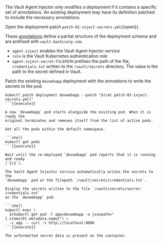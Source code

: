 The Vault Agent Injector only modifies a deployment if it contains a specific
set of annotations. An existing deployment may have its definition patched to
include the necessary annotations.

Open the deployment patch `patch-02-inject-secrets.yml`{{open}}.

These
[annotations](https://www.vaultproject.io/docs/platform/k8s/injector/index.html#annotations)
define a partial structure of the deployment schema and are prefixed with
`vault.hashicorp.com`.

- `agent-inject` enables the Vault Agent Injector service
- `role` is the Vault Kubernetes authentication role
- `agent-inject-secret-FILEPATH` prefixes the path of the file,
  `credentials.txt` written to the `/vault/secrets` directory. The value
  is the path to the secret defined in Vault.

Patch the existing `devwebapp` deployment with the annoations to write the
secrets to the pod.

```shell
kubectl patch deployment devwebapp --patch "$(cat patch-02-inject-secrets.yml)"
```{{execute}}

A new `devwebapp` pod starts alongside the existing pod. When it is ready the
original terminates and removes itself from the list of active pods.

Get all the pods within the default namespace.

```shell
kubectl get pods
```{{execute}}

Wait until the re-deployed `devwebapp` pod reports that it is running and ready
(`2/2`).

The Vault Agent Injector service automatically writes the secrets to the
`devwebapp` pod at the filepath `/vault/secrets/credentials.txt`.

Display the secrets written to the file `/vault/secrets/secret-credentials.txt`
on the `devwebapp` pod.

```shell
kubectl exec \
  $(kubectl get pod -l app=devwebapp -o jsonpath="{.items[0].metadata.name}") \
  -c app -- curl -s http://localhost:8080
```{{execute}}

The unformatted secret data is present on the container.
